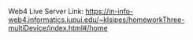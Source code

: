 Web4 Live Server Link:
https://in-info-web4.informatics.iupui.edu/~klsipes/homeworkThree-multiDevice/index.html#/home
